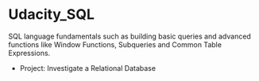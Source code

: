 # Udacity_SQL
SQL language fundamentals such as building basic queries and advanced functions like Window Functions, Subqueries and Common Table Expressions.

- Project: Investigate a Relational Database
